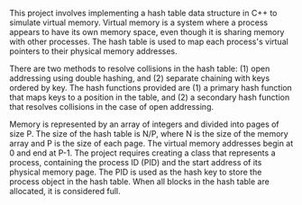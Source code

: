 This project involves implementing a hash table data structure in C++ to simulate virtual memory. 
Virtual memory is a system where a process appears to have its own memory space, even though it is 
sharing memory with other processes. The hash table is used to map each process's virtual pointers 
to their physical memory addresses.

There are two methods to resolve collisions in the hash table: (1) open addressing using double 
hashing, and (2) separate chaining with keys ordered by key. The hash functions provided are 
(1) a primary hash function that maps keys to a position in the table, and (2) a secondary hash 
function that resolves collisions in the case of open addressing.

Memory is represented by an array of integers and divided into pages of size P. The size of the 
hash table is N/P, where N is the size of the memory array and P is the size of each page. The 
virtual memory addresses begin at 0 and end at P-1. The project requires creating a class that 
represents a process, containing the process ID (PID) and the start address of its physical memory 
page. The PID is used as the hash key to store the process object in the hash table. When all 
blocks in the hash table are allocated, it is considered full.
